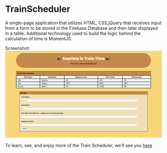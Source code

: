 # TrainScheduler

A single-page application that utilizes HTML, CSS,jQuery that receives input from a form to be stored in the Firebase Database and then later displayed in a table. Additional technology used to build the logic behind the calculation of time is MomentJS. 

Screenshot:
<img src = "/assets/images/trainscheduler.png" alt = "trainscheduler">

To learn, see, and enjoy more of the Train Scheduler, we'll see you <a href="https://chrissythebuilder.github.io/TrainScheduler/"> here </a>